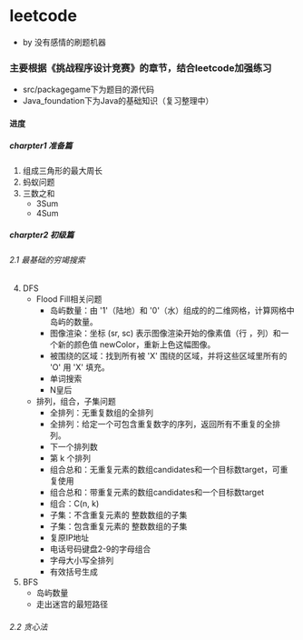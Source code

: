 # leetcode
* by 没有感情的刷题机器
### 主要根据《挑战程序设计竞赛》的章节，结合leetcode加强练习
- src/packagegame下为题目的源代码
- Java_foundation下为Java的基础知识（复习整理中）
#### 进度
##### charpter1 准备篇
1. 组成三角形的最大周长
2. 蚂蚁问题
3. 三数之和
   - 3Sum
   - 4Sum
##### charpter2 初级篇
###### 2.1 最基础的穷竭搜索
4. DFS
   - Flood Fill相关问题
       - 岛屿数量：由 '1'（陆地）和 '0'（水）组成的的二维网格，计算网格中岛屿的数量。
       - 图像渲染：坐标 (sr, sc) 表示图像渲染开始的像素值（行 ，列）和一个新的颜色值 newColor，重新上色这幅图像。
       - 被围绕的区域：找到所有被 'X' 围绕的区域，并将这些区域里所有的 'O' 用 'X' 填充。
       - 单词搜索
       - N皇后
   - 排列，组合，子集问题
       - 全排列：无重复数组的全排列
       - 全排列：给定一个可包含重复数字的序列，返回所有不重复的全排列。
       - 下一个排列数
       - 第 k 个排列
       - 组合总和：无重复元素的数组candidates和一个目标数target，可重复使用
       - 组合总和：带重复元素的数组candidates和一个目标数target
       - 组合：C(n, k)
       - 子集：不含重复元素的 整数数组的子集
       - 子集：包含重复元素的 整数数组的子集
       - 复原IP地址
       - 电话号码键盘2-9的字母组合
       - 字母大小写全排列
       - 有效括号生成
5. BFS
   - 岛屿数量
   - 走出迷宫的最短路径
###### 2.2 贪心法

   
